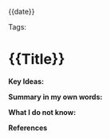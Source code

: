 {{date}} 

Tags:  

# **{{Title}}** 

**Key Ideas:**



**Summary in my own words:**



**What I do not know:**



**References**

